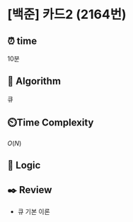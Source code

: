 # [백준] 카드2 (2164번)

## ⏰  **time**

10분

## :pushpin: **Algorithm**

큐

## ⏲️**Time Complexity**

$O(N)$

## :round_pushpin: **Logic**
   

## :black_nib: **Review**
- 큐 기본 이론
